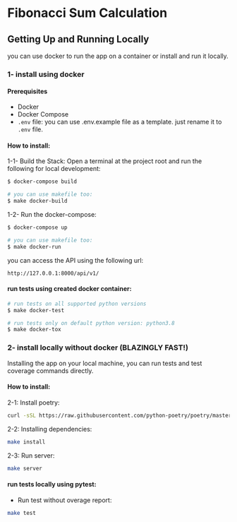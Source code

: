 # Fibonacci Sum Calculation

## Getting Up and Running Locally

you can use docker to run the app on a container or install and run it locally.

### 1- install using docker
#### Prerequisites
- Docker
- Docker Compose
- `.env` file: you can use .env.example file as a template. just rename it to `.env` file. 

#### How to install:
1-1- Build the Stack:
Open a terminal at the project root and run the following for local development:
```bash
$ docker-compose build 

# you can use makefile too:
$ make docker-build
```
1-2- Run the docker-compose:
```bash
$ docker-compose up

# you can use makefile too:
$ make docker-run
```
you can access the API using the following url:
```
http://127.0.0.1:8000/api/v1/
```
#### run tests using created docker container:
```bash
# run tests on all supported python versions
$ make docker-test

# run tests only on default python version: python3.8
$ make docker-tox

```

### 2- install locally without docker (BLAZINGLY FAST!)
Installing the app on your local machine, you can run tests and 
test coverage commands directly. 

#### How to install:
2-1: Install poetry:
```bash
curl -sSL https://raw.githubusercontent.com/python-poetry/poetry/master/get-poetry.py | python
```
2-2: Installing dependencies:
```bash
make install
```
2-3: Run server:
```bash
make server
```
#### run tests locally using pytest:
- Run test without overage report:
```bash
make test
```
